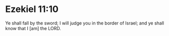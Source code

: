 # Ezekiel 11:10

Ye shall fall by the sword; I will judge you in the border of Israel; and ye shall know that I [am] the LORD.